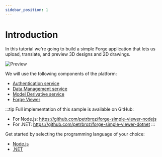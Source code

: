 ```yaml
---
sidebar_position: 1
---
```


# Introduction

In this tutorial we're going to build a simple Forge application that lets us
upload, translate, and preview 3D designs and 2D drawings.

![Preview](./preview.gif)

We will use the following components of the platform:

- [Authentication service](https://forge.autodesk.com/en/docs/oauth/v2/developers_guide/overview)
- [Data Management service](https://forge.autodesk.com/en/docs/data/v2/developers_guide/overview)
- [Model Derivative service](https://forge.autodesk.com/en/docs/model-derivative/v2/developers_guide/overview)
- [Forge Viewer](https://forge.autodesk.com/en/docs/viewer/v7/developers_guide/overview)

:::tip
Full implementation of this sample is available on GitHub:
- For Node.js: https://github.com/petrbroz/forge-simple-viewer-nodejs
- For .NET: https://github.com/petrbroz/forge-simple-viewer-dotnet
:::

Get started by selecting the programming language of your choice:

- [Node.js](nodejs-vscode/server)
- [.NET](dotnet-vscode/server)
